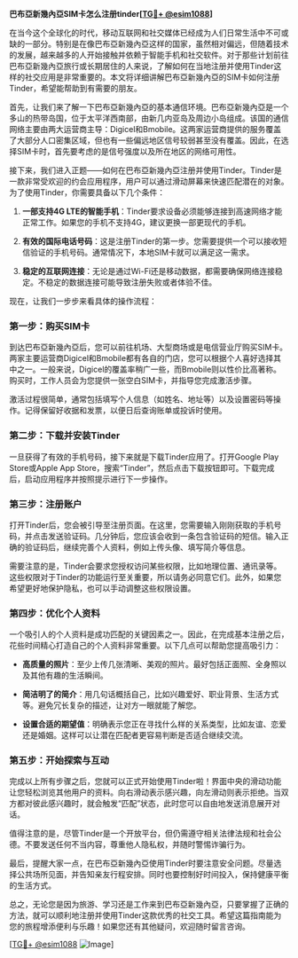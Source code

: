 **巴布亞新幾內亞SIM卡怎么注册tinder[[TG💪+ @esim1088](https://t.me/s/esim1088)]**

在当今这个全球化的时代，移动互联网和社交媒体已经成为人们日常生活中不可或缺的一部分。特别是在像巴布亞新幾內亞这样的国家，虽然相对偏远，但随着技术的发展，越来越多的人开始接触并依赖于智能手机和社交软件。对于那些计划前往巴布亞新幾內亞旅行或长期居住的人来说，了解如何在当地注册并使用Tinder这样的社交应用是非常重要的。本文将详细讲解巴布亞新幾內亞的SIM卡如何注册Tinder，希望能帮助到有需要的朋友。

首先，让我们来了解一下巴布亞新幾內亞的基本通信环境。巴布亞新幾內亞是一个多山的热带岛国，位于太平洋西南部，由新几内亚岛及周边小岛组成。该国的通信网络主要由两大运营商主导：Digicel和Bmobile。这两家运营商提供的服务覆盖了大部分人口密集区域，但也有一些偏远地区信号较弱甚至没有覆盖。因此，在选择SIM卡时，首先要考虑的是信号强度以及所在地区的网络可用性。

接下来，我们进入正题——如何在巴布亞新幾內亞注册并使用Tinder。Tinder是一款非常受欢迎的约会应用程序，用户可以通过滑动屏幕来快速匹配潜在的对象。为了使用Tinder，你需要具备以下几个条件：

1. **一部支持4G LTE的智能手机**：Tinder要求设备必须能够连接到高速网络才能正常工作。如果您的手机不支持4G，建议更换一部更现代的手机。
   
2. **有效的国际电话号码**：这是注册Tinder的第一步。您需要提供一个可以接收短信验证的手机号码。通常情况下，本地SIM卡就可以满足这一需求。

3. **稳定的互联网连接**：无论是通过Wi-Fi还是移动数据，都需要确保网络连接稳定。不稳定的数据连接可能导致注册失败或者体验不佳。

现在，让我们一步步来看具体的操作流程：

### 第一步：购买SIM卡

到达巴布亞新幾內亞后，您可以前往机场、大型商场或是电信营业厅购买SIM卡。两家主要运营商Digicel和Bmobile都有各自的门店，您可以根据个人喜好选择其中之一。一般来说，Digicel的覆盖率稍广一些，而Bmobile则以性价比高著称。购买时，工作人员会为您提供一张空白SIM卡，并指导您完成激活步骤。

激活过程很简单，通常包括填写个人信息（如姓名、地址等）以及设置密码等操作。记得保留好收据和发票，以便日后查询账单或投诉时使用。

### 第二步：下载并安装Tinder

一旦获得了有效的手机号码，接下来就是下载Tinder应用了。打开Google Play Store或Apple App Store，搜索“Tinder”，然后点击下载按钮即可。下载完成后，启动应用程序并按照提示进行下一步操作。

### 第三步：注册账户

打开Tinder后，您会被引导至注册页面。在这里，您需要输入刚刚获取的手机号码，并点击发送验证码。几分钟后，您应该会收到一条包含验证码的短信。输入正确的验证码后，继续完善个人资料，例如上传头像、填写简介等信息。

需要注意的是，Tinder会要求您授权访问某些权限，比如地理位置、通讯录等。这些权限对于Tinder的功能运行至关重要，所以请务必同意它们。此外，如果您希望更好地保护隐私，也可以手动调整这些权限设置。

### 第四步：优化个人资料

一个吸引人的个人资料是成功匹配的关键因素之一。因此，在完成基本注册之后，花些时间精心打造自己的个人资料非常重要。以下几点可以帮助您提高吸引力：

- **高质量的照片**：至少上传几张清晰、美观的照片。最好包括正面照、全身照以及其他有趣的生活瞬间。
  
- **简洁明了的简介**：用几句话概括自己，比如兴趣爱好、职业背景、生活方式等。避免冗长复杂的描述，让对方一眼就能了解您。

- **设置合适的期望值**：明确表示您正在寻找什么样的关系类型，比如友谊、恋爱还是婚姻。这样可以让潜在匹配者更容易判断是否适合继续交流。

### 第五步：开始探索与互动

完成以上所有步骤之后，您就可以正式开始使用Tinder啦！界面中央的滑动功能让您轻松浏览其他用户的资料。向右滑动表示感兴趣，向左滑动则表示拒绝。当双方都对彼此感兴趣时，就会触发“匹配”状态，此时您可以自由地发送消息展开对话。

值得注意的是，尽管Tinder是一个开放平台，但仍需遵守相关法律法规和社会公德。不要发送任何不当内容，尊重他人隐私权，并随时警惕诈骗行为。

最后，提醒大家一点，在巴布亞新幾內亞使用Tinder时要注意安全问题。尽量选择公共场所见面，并告知亲友行程安排。同时也要控制好时间投入，保持健康平衡的生活方式。

总之，无论您是因为旅游、学习还是工作来到巴布亞新幾內亞，只要掌握了正确的方法，就可以顺利地注册并使用Tinder这款优秀的社交工具。希望这篇指南能为您的旅程增添便利与乐趣！如果您还有其他疑问，欢迎随时留言咨询。

[[TG💪+ @esim1088](https://t.me/s/esim1088) ![Image](https://i.postimg.cc/4NQfJmqS/Snipaste-2025-05-13-00-14-12.png)]